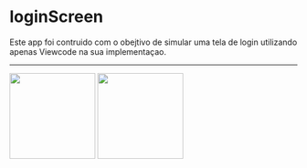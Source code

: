 # loginScreen

Este app foi contruido com o obejtivo de simular uma tela de login utilizando apenas Viewcode na sua implementaçao.

---

<img src="https://user-images.githubusercontent.com/90655270/197033351-67cdfce9-7537-4ee7-a628-46488a5c6b9b.png" width=150> <img src="https://user-images.githubusercontent.com/90655270/197193872-124c96df-0860-4d58-aead-7a9d17a507c4.png" width=150>

